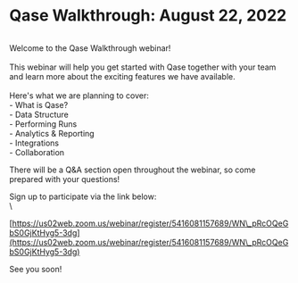 # Qase Walkthrough: August 22, 2022

<figure><img src="https://qase.intercom-attachments-1.com/i/o/552527203/11f6a4f261dfb1c0914f0989/banner.png" alt=""><figcaption></figcaption></figure>

Welcome to the Qase Walkthrough webinar!\
\
This webinar will help you get started with Qase together with your team and learn more about the exciting features we have available.\
\
Here's what we are planning to cover:\
\- What is Qase?\
\- Data Structure\
\- Performing Runs\
\- Analytics & Reporting\
\- Integrations\
\- Collaboration

There will be a Q\&A section open throughout the webinar, so come prepared with your questions!

Sign up to participate via the link below:\
\


[https://us02web.zoom.us/webinar/register/5416081157689/WN\_pRcOQeGbS0GjKtHyg5-3dg](https://us02web.zoom.us/webinar/register/5416081157689/WN\_pRcOQeGbS0GjKtHyg5-3dg)

See you soon!

